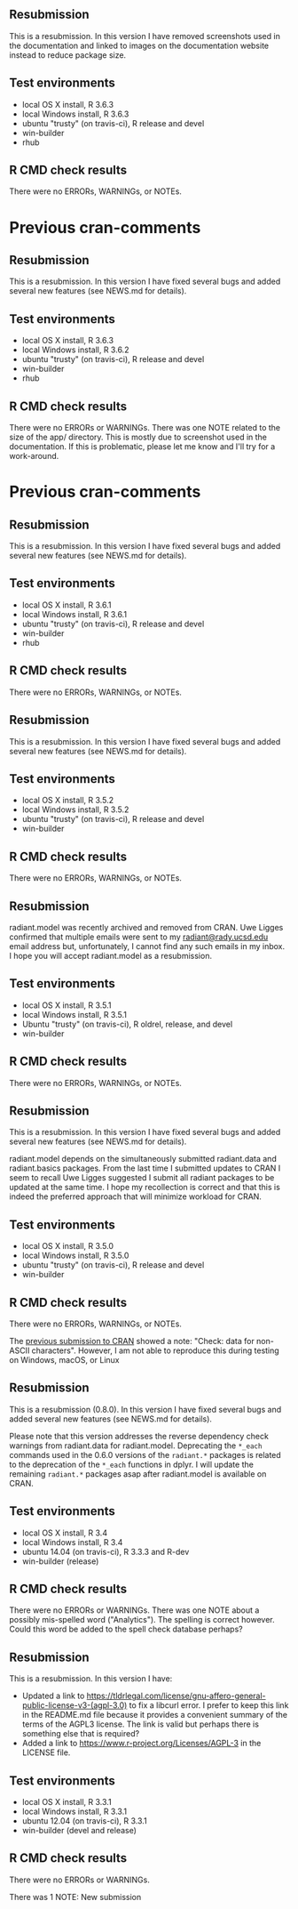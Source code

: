 ## Resubmission

This is a resubmission. In this version I have removed screenshots used in the documentation and linked to images on the documentation website instead to reduce package size. 

## Test environments

* local OS X install, R 3.6.3
* local Windows install, R 3.6.3
* ubuntu "trusty" (on travis-ci), R release and devel
* win-builder
* rhub

## R CMD check results

There were no ERRORs, WARNINGs, or NOTEs. 
# Previous cran-comments

## Resubmission

This is a resubmission. In this version I have fixed several bugs and added several new features (see NEWS.md for details).

## Test environments

* local OS X install, R 3.6.3
* local Windows install, R 3.6.2
* ubuntu "trusty" (on travis-ci), R release and devel
* win-builder
* rhub

## R CMD check results

There were no ERRORs or WARNINGs. There was one NOTE related to the size of the app/ directory. This is mostly due to screenshot used in the documentation. If this is problematic, please let me know and I'll try for a work-around. 

# Previous cran-comments

## Resubmission

This is a resubmission. In this version I have fixed several bugs and added several new features (see NEWS.md for details).

## Test environments

* local OS X install, R 3.6.1
* local Windows install, R 3.6.1
* ubuntu "trusty" (on travis-ci), R release and devel
* win-builder
* rhub

## R CMD check results

There were no ERRORs, WARNINGs, or NOTEs. 


## Resubmission

This is a resubmission. In this version I have fixed several bugs and added several new features (see NEWS.md for details).

## Test environments

* local OS X install, R 3.5.2
* local Windows install, R 3.5.2
* ubuntu "trusty" (on travis-ci), R release and devel
* win-builder

## R CMD check results

There were no ERRORs, WARNINGs, or NOTEs. 

## Resubmission

radiant.model was recently archived and removed from CRAN. Uwe Ligges confirmed that multiple emails were sent to my radiant@rady.ucsd.edu email address but, unfortunately, I cannot find any such emails in my inbox. I hope you will accept radiant.model as a resubmission.

## Test environments

* local OS X install, R 3.5.1
* local Windows install, R 3.5.1
* Ubuntu "trusty" (on travis-ci), R oldrel, release, and devel
* win-builder

## R CMD check results

There were no ERRORs, WARNINGs, or NOTEs. 

## Resubmission

This is a resubmission. In this version I have fixed several bugs and added several new features (see NEWS.md for details).

radiant.model depends on the simultaneously submitted radiant.data and radiant.basics packages. From the last time I submitted updates to CRAN I seem to recall Uwe Ligges suggested I submit all radiant packages to be updated at the same time. I hope my recollection is correct and that this is indeed the preferred approach that will minimize workload for CRAN.

## Test environments

* local OS X install, R 3.5.0
* local Windows install, R 3.5.0
* ubuntu "trusty" (on travis-ci), R release and devel
* win-builder

## R CMD check results

There were no ERRORs, WARNINGs, or NOTEs.

The [previous submission to CRAN](https://cran.rstudio.com/web/checks/check_results_radiant.model.html) showed a note: "Check: data for non-ASCII characters". However, I am not able to reproduce this during testing on Windows, macOS, or Linux

## Resubmission

This is a resubmission (0.8.0). In this version I have fixed several bugs and added 
several new features (see NEWS.md for details).

Please note that this version addresses the reverse dependency check warnings from radiant.data for radiant.model. Deprecating the `*_each` commands used in the 0.6.0 versions of the `radiant.*` packages is related to the deprecation of the `*_each` functions in dplyr. I will update the remaining `radiant.*` packages asap after radiant.model is available on CRAN.

## Test environments

* local OS X install, R 3.4
* local Windows install, R 3.4
* ubuntu 14.04 (on travis-ci), R 3.3.3 and R-dev
* win-builder (release)

## R CMD check results

There were no ERRORs or WARNINGs. There was one NOTE about a possibly mis-spelled word ("Analytics"). The spelling is correct however. Could this word be added to the spell check database perhaps?

## Resubmission

This is a resubmission. In this version I have:

* Updated a link to https://tldrlegal.com/license/gnu-affero-general-public-license-v3-(agpl-3.0) to fix a libcurl error. I prefer to keep this link in the README.md file because it provides a convenient summary of the terms of the AGPL3 license. The link is valid but perhaps there is something else that is required?
* Added a link to  https://www.r-project.org/Licenses/AGPL-3 in the LICENSE file.

## Test environments

* local OS X install, R 3.3.1
* local Windows install, R 3.3.1
* ubuntu 12.04 (on travis-ci), R 3.3.1
* win-builder (devel and release)

## R CMD check results

There were no ERRORs or WARNINGs.

There was 1 NOTE: New submission

